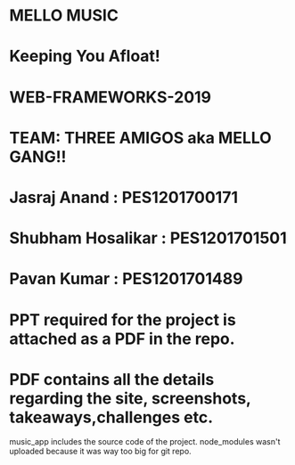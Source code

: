 # MELLO MUSIC
# Keeping You Afloat!
# WEB-FRAMEWORKS-2019
# TEAM: THREE AMIGOS aka MELLO GANG!!
# Jasraj Anand : PES1201700171  
# Shubham Hosalikar : PES1201701501
# Pavan Kumar : PES1201701489
# PPT required for the project is attached as a PDF in the repo.
# PDF contains all the details regarding the site, screenshots, takeaways,challenges etc.
music_app includes the source code of the project.
node_modules wasn't uploaded because it was way too big for git repo.
